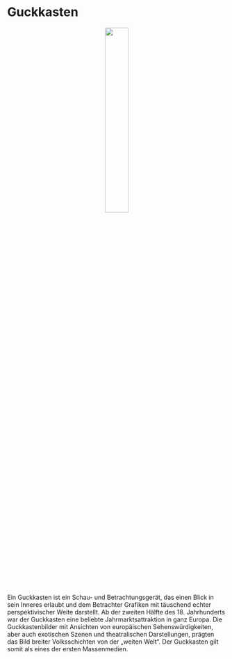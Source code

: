 # Guckkasten

<p align="center">
  <img width=33% height=33% src="https://upload.wikimedia.org/wikipedia/commons/7/78/Johann_Jakob_Dorner_d._%C3%84._-_Der_Guckkasten_-_2835_-_Bavarian_State_Painting_Collections.jpg">
</p>

Ein Guckkasten ist ein Schau- und Betrachtungsgerät, das einen Blick in sein Inneres erlaubt und dem Betrachter Grafiken mit täuschend echter perspektivischer Weite darstellt. Ab der zweiten Hälfte des 18. Jahrhunderts war der Guckkasten eine beliebte Jahrmarktsattraktion in ganz Europa. Die Guckkastenbilder mit Ansichten von europäischen Sehenswürdigkeiten, aber auch exotischen Szenen und theatralischen Darstellungen, prägten das Bild breiter Volksschichten von der „weiten Welt“. Der Guckkasten gilt somit als eines der ersten Massenmedien.
